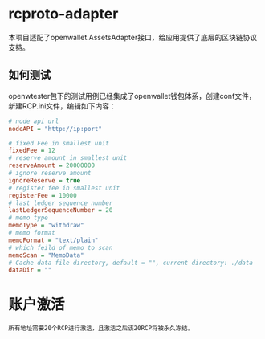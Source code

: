 # rcproto-adapter

本项目适配了openwallet.AssetsAdapter接口，给应用提供了底层的区块链协议支持。

## 如何测试

openwtester包下的测试用例已经集成了openwallet钱包体系，创建conf文件，新建RCP.ini文件，编辑如下内容：

```ini
# node api url
nodeAPI = "http://ip:port"

# fixed Fee in smallest unit
fixedFee = 12
# reserve amount in smallest unit
reserveAmount = 20000000
# ignore reserve amount
ignoreReserve = true
# register fee in smallest unit
registerFee = 10000
# last ledger sequence number
lastLedgerSequenceNumber = 20
# memo type
memoType = "withdraw"
# memo format
memoFormat = "text/plain"
# which feild of memo to scan
memoScan = "MemoData"
# Cache data file directory, default = "", current directory: ./data
dataDir = ""
```

# 账户激活
```
所有地址需要20个RCP进行激活，且激活之后该20RCP将被永久冻结。
```